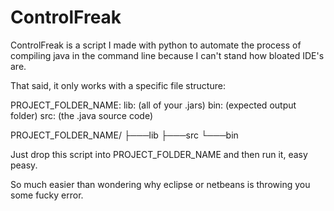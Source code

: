 # ControlFreak
ControlFreak is a script I made with python to automate the process of compiling java in the command line because I can't stand how bloated IDE's are.

That said, it only works with a specific file structure:

PROJECT_FOLDER_NAME:
   lib:
     (all of your .jars)
   bin:
     (expected output folder)
   src:
     (the .java source code)
    
PROJECT_FOLDER_NAME/
├───lib
├───src
└───bin
   
Just drop this script into PROJECT_FOLDER_NAME and then run it, easy peasy.

So much easier than wondering why eclipse or netbeans is throwing you some fucky error.
